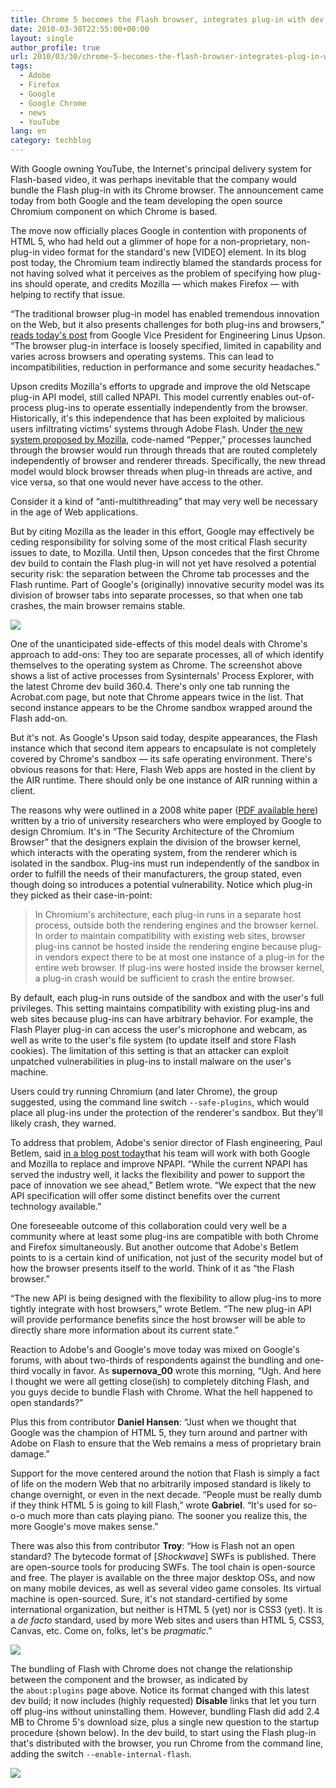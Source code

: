 ```yaml
---
title: Chrome 5 becomes the Flash browser, integrates plug-in with dev build
date: 2010-03-30T22:55:00+00:00
layout: single
author_profile: true
url: 2010/03/30/chrome-5-becomes-the-flash-browser-integrates-plug-in-with-dev-build/
tags:
  - Adobe
  - Firefox
  - Google
  - Google Chrome
  - news
  - YouTube
lang: en
category: techblog
---
```

With Google owning YouTube, the Internet's principal delivery system for Flash-based video, it was perhaps inevitable that the company would bundle the Flash plug-in with its Chrome browser. The announcement came today from both Google and the team developing the open source Chromium component on which Chrome is based.

The move now officially places Google in contention with proponents of HTML 5, who had held out a glimmer of hope for a non-proprietary, non-plug-in video format for the standard's new [VIDEO] element. In its blog post today, the Chromium team indirectly blamed the standards process for not having solved what it perceives as the problem of specifying how plug-ins should operate, and credits Mozilla &#8212; which makes Firefox &#8212; with helping to rectify that issue.

“The traditional browser plug-in model has enabled tremendous innovation on the Web, but it also presents challenges for both plug-ins and browsers,” [reads today's post](http://blog.chromium.org/2010/03/bringing-improved-support-for-adobe.html) from Google Vice President for Engineering Linus Upson. “The browser plug-in interface is loosely specified, limited in capability and varies across browsers and operating systems. This can lead to incompatibilities, reduction in performance and some security headaches.”

Upson credits Mozilla's efforts to upgrade and improve the old Netscape plug-in API model, still called NPAPI. This model currently enables out-of-process plug-ins to operate essentially independently from the browser. Historically, it's this independence that has been exploited by malicious users infiltrating victims' systems through Adobe Flash. Under [the new system proposed by Mozilla](https://wiki.mozilla.org/Plugins:PlatformIndependentNPAPI#Thread_model_for_NPN_.2A_calls), code-named “Pepper,” processes launched through the browser would run through threads that are routed completely independently of browser and renderer threads. Specifically, the new thread model would block browser threads when plug-in threads are active, and vice versa, so that one would never have access to the other.

Consider it a kind of “anti-multithreading” that may very well be necessary in the age of Web applications.

But by citing Mozilla as the leader in this effort, Google may effectively be ceding responsibility for solving some of the most critical Flash security issues to date, to Mozilla. Until then, Upson concedes that the first Chrome dev build to contain the Flash plug-in will not yet have resolved a potential security risk: the separation between the Chrome tab processes and the Flash runtime. Part of Google's (originally) innovative security model was its division of browser tabs into separate processes, so that when one tab crashes, the main browser remains stable.

[![](http://3.bp.blogspot.com/_vaUVXcmC3OI/S7J4QY_8TgI/AAAAAAAABa0/imNN5b7qOTM/s400/4765.jpg)](http://3.bp.blogspot.com/_vaUVXcmC3OI/S7J4QY_8TgI/AAAAAAAABa0/imNN5b7qOTM/s1600-h/4765.jpg)

One of the unanticipated side-effects of this model deals with Chrome's approach to add-ons: They too are separate processes, all of which identify themselves to the operating system as Chrome. The screenshot above shows a list of active processes from Sysinternals' Process Explorer, with the latest Chrome dev build 360.4. There's only one tab running the Acrobat.com page, but note that Chrome appears twice in the list. That second instance appears to be the Chrome sandbox wrapped around the Flash add-on.

But it's not. As Google's Upson said today, despite appearances, the Flash instance which that second item appears to encapsulate is not completely covered by Chrome's sandbox &#8212; its safe operating environment. There's obvious reasons for that: Here, Flash Web apps are hosted in the client by the AIR runtime. There should only be one instance of AIR running within a client.

The reasons why were outlined in a 2008 white paper ([PDF available here](http://seclab.stanford.edu/websec/chromium/chromium-security-architecture.pdf)) written by a trio of university researchers who were employed by Google to design Chromium. It's in “The Security Architecture of the Chromium Browser” that the designers explain the division of the browser kernel, which interacts with the operating system, from the renderer which is isolated in the sandbox. Plug-ins must run independently of the sandbox in order to fulfill the needs of their manufacturers, the group stated, even though doing so introduces a potential vulnerability. Notice which plug-in they picked as their case-in-point:

> In Chromium's architecture, each plug-in runs in a separate host process, outside both the rendering engines and the browser kernel. In order to maintain compatibility with existing web sites, browser plug-ins cannot be hosted inside the rendering engine because plug-in vendors expect there to be at most one instance of a plug-in for the entire web browser. If plug-ins were hosted inside the browser kernel, a plug-in crash would be sufficient to crash the entire browser.

By default, each plug-in runs outside of the sandbox and with the user's full privileges. This setting maintains compatibility with existing plug-ins and web sites because plug-ins can have arbitrary behavior. For example, the Flash Player plug-in can access the user's microphone and webcam, as well as write to the user's file system (to update itself and store Flash cookies). The limitation of this setting is that an attacker can exploit unpatched vulnerabilities in plug-ins to install malware on the user's machine.

Users could try running Chromium (and later Chrome), the group suggested, using the command line switch `--safe-plugins`, which would place all plug-ins under the protection of the renderer's sandbox. But they'll likely crash, they warned.

To address that problem, Adobe's senior director of Flash engineering, Paul Betlem, said [in a blog post today](http://blogs.adobe.com/flashplayer/2010/03/improved_flash_player_support.html)that his team will work with both Google and Mozilla to replace and improve NPAPI. “While the current NPAPI has served the industry well, it lacks the flexibility and power to support the pace of innovation we see ahead,” Betlem wrote. “We expect that the new API specification will offer some distinct benefits over the current technology available.”

One foreseeable outcome of this collaboration could very well be a community where at least some plug-ins are compatible with both Chrome and Firefox simultaneously. But another outcome that Adobe's Betlem points to is a certain kind of unification, not just of the security model but of how the browser presents itself to the world. Think of it as “the Flash browser.”

“The new API is being designed with the flexibility to allow plug-ins to more tightly integrate with host browsers,” wrote Betlem. “The new plug-in API will provide performance benefits since the host browser will be able to directly share more information about its current state.”

Reaction to Adobe's and Google's move today was mixed on Google's forums, with about two-thirds of respondents against the bundling and one-third vocally in favor. As **supernova_00** wrote this morning, “Ugh. And here I thought we were all getting close(ish) to completely ditching Flash, and you guys decide to bundle Flash with Chrome. What the hell happened to open standards?”

Plus this from contributor **Daniel Hansen**: “Just when we thought that Google was the champion of HTML 5, they turn around and partner with Adobe on Flash to ensure that the Web remains a mess of proprietary brain damage.”

Support for the move centered around the notion that Flash is simply a fact of life on the modern Web that no arbitrarily imposed standard is likely to change overnight, or even in the next decade. “People must be really dumb if they think HTML 5 is going to kill Flash,” wrote **Gabriel**. “It's used for so-o-o much more than cats playing piano. The sooner you realize this, the more Google's move makes sense.”

There was also this from contributor **Troy**: “How is Flash not an open standard? The bytecode format of [_Shockwave_] SWFs is published. There are open-source tools for producing SWFs. The tool chain is open-source and free. The player is available on the three major desktop OSs, and now on many mobile devices, as well as several video game consoles. Its virtual machine is open-sourced. Sure, it's not standard-certified by some international organization, but neither is HTML 5 (yet) nor is CSS3 (yet). It is a _de facto_ standard, used by more Web sites and users than HTML 5, CSS3, Canvas, etc. Come on, folks, let's be _pragmatic_.”

[![](http://3.bp.blogspot.com/_vaUVXcmC3OI/S7J53wMOJ_I/AAAAAAAABa4/f-HkK5gD4To/s400/4766.jpg)](http://3.bp.blogspot.com/_vaUVXcmC3OI/S7J53wMOJ_I/AAAAAAAABa4/f-HkK5gD4To/s1600-h/4766.jpg)

The bundling of Flash with Chrome does not change the relationship between the component and the browser, as indicated by the `about:plugins` page above. Notice its format changed with this latest dev build; it now includes (highly requested) **Disable** links that let you turn off plug-ins without uninstalling them. However, bundling Flash did add 2.4 MB to Chrome 5's download size, plus a single new question to the startup procedure (shown below). In the dev build, to start using the Flash plug-in that's distributed with the browser, you run Chrome from the command line, adding the switch `--enable-internal-flash`.

[![](http://2.bp.blogspot.com/_vaUVXcmC3OI/S7J6A6IABSI/AAAAAAAABa8/rpe5JQcmeAM/s400/4767.jpg)](http://2.bp.blogspot.com/_vaUVXcmC3OI/S7J6A6IABSI/AAAAAAAABa8/rpe5JQcmeAM/s1600-h/4767.jpg)